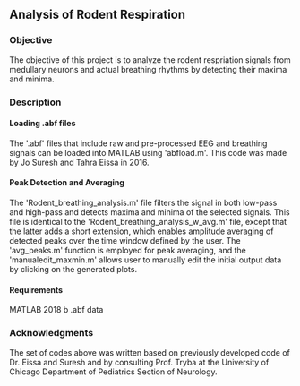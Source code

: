 ## Analysis of Rodent Respiration
### Objective
The objective of this project is to analyze the rodent respriation signals from medullary neurons and actual breathing rhythms by detecting their maxima and minima.
### Description
#### Loading .abf files
The '.abf' files that include raw and pre-processed EEG and breathing signals can be loaded into MATLAB using 'abfload.m'. This code was made by Jo Suresh and Tahra Eissa in 2016.
#### Peak Detection and Averaging
The 'Rodent_breathing_analysis.m' file filters the signal in both low-pass and high-pass and detects maxima and minima of the selected signals. This file is identical to the 'Rodent_breathing_analysis_w_avg.m' file, except that the latter adds a short extension, which enables amplitude averaging of detected peaks over the time window defined by the user. The 'avg_peaks.m' function is employed for peak averaging, and the 'manualedit_maxmin.m' allows user to manually edit the initial output data by clicking on the generated plots.
#### Requirements
MATLAB 2018 b
.abf data
### Acknowledgments
The set of codes above was written based on previously developed code of Dr. Eissa and Suresh and by consulting Prof. Tryba at the University of Chicago Department of Pediatrics Section of Neurology.
